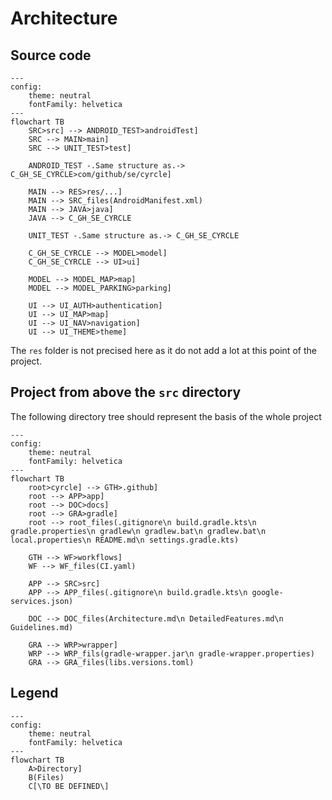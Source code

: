 # Architecture

## Source code
```mermaid
---
config:
    theme: neutral
    fontFamily: helvetica
---
flowchart TB
    SRC>src] --> ANDROID_TEST>androidTest] 
    SRC --> MAIN>main]
    SRC --> UNIT_TEST>test]
    
    ANDROID_TEST -.Same structure as.-> C_GH_SE_CYRCLE>com/github/se/cyrcle]

    MAIN --> RES>res/...]
    MAIN --> SRC_files(AndroidManifest.xml)
    MAIN --> JAVA>java]
    JAVA --> C_GH_SE_CYRCLE
    
    UNIT_TEST -.Same structure as.-> C_GH_SE_CYRCLE

    C_GH_SE_CYRCLE --> MODEL>model]
    C_GH_SE_CYRCLE --> UI>ui]
    
    MODEL --> MODEL_MAP>map]
    MODEL --> MODEL_PARKING>parking]
    
    UI --> UI_AUTH>authentication]
    UI --> UI_MAP>map]
    UI --> UI_NAV>navigation]
    UI --> UI_THEME>theme]
```
The `res` folder is not precised here as it do not add a lot at this point of the project.

## Project from above the `src` directory

The following directory tree should represent the basis of the whole project

```mermaid
---
config:
    theme: neutral
    fontFamily: helvetica
---
flowchart TB
    root>cyrcle] --> GTH>.github]
    root --> APP>app]
    root --> DOC>docs]
    root --> GRA>gradle]
    root --> root_files(.gitignore\n build.gradle.kts\n gradle.properties\n gradlew\n gradlew.bat\n gradlew.bat\n local.properties\n README.md\n settings.gradle.kts)
    
    GTH --> WF>workflows]
    WF --> WF_files(CI.yaml)
    
    APP --> SRC>src]
    APP --> APP_files(.gitignore\n build.gradle.kts\n google-services.json)
    
    DOC --> DOC_files(Architecture.md\n DetailedFeatures.md\n Guidelines.md)
    
    GRA --> WRP>wrapper]
    WRP --> WRP_fils(gradle-wrapper.jar\n gradle-wrapper.properties)
    GRA --> GRA_files(libs.versions.toml)
```

## Legend
```mermaid
---
config:
    theme: neutral
    fontFamily: helvetica
---
flowchart TB
    A>Directory]
    B(Files)
    C[\TO BE DEFINED\]
```